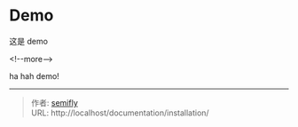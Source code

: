 # Demo


这是 demo

&lt;!--more--&gt;

ha hah demo!


---

> 作者: [semifly](https://semifly.top)  
> URL: http://localhost/documentation/installation/  

